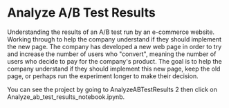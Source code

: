 # Analyze A/B Test Results
Understanding the results of an A/B test run by an e-commerce website. Working through to help the company understand if they should implement the new page.
The company has developed a new web page in order to try and increase the number of users who "convert", meaning the number of users who decide to pay for the company's product. The goal is to help the company understand if they should implement this new page, keep the old page, or perhaps run the experiment longer to make their decision.

You can see the project by going to AnalyzeABTestResults 2 then click on Analyze_ab_test_results_notebook.ipynb.
